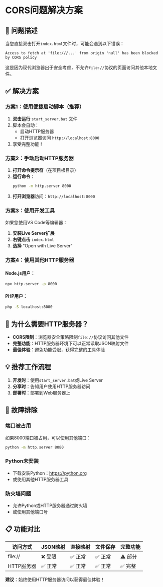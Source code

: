 # CORS问题解决方案

## 🚨 问题描述

当您直接双击打开`index.html`文件时，可能会遇到以下错误：

```
Access to fetch at 'file:///...' from origin 'null' has been blocked by CORS policy
```

这是因为现代浏览器出于安全考虑，不允许`file://`协议的页面访问其他本地文件。

## ✅ 解决方案

### 方案1：使用便捷启动脚本（推荐）

1. **双击运行** `start_server.bat` 文件
2. 脚本会自动：
   - 启动HTTP服务器
   - 打开浏览器访问 `http://localhost:8000`
3. 享受完整功能！

### 方案2：手动启动HTTP服务器

1. **打开命令提示符**（在项目根目录）
2. **运行命令**：
   ```bash
   python -m http.server 8000
   ```
3. **打开浏览器**访问：`http://localhost:8000`

### 方案3：使用开发工具

如果您使用VS Code等编辑器：

1. **安装Live Server扩展**
2. **右键点击** `index.html`
3. **选择** "Open with Live Server"

### 方案4：使用其他HTTP服务器

#### Node.js用户：
```bash
npx http-server -p 8000
```

#### PHP用户：
```bash
php -S localhost:8000
```

## 🎯 为什么需要HTTP服务器？

- **CORS限制**：浏览器安全策略限制`file://`协议访问其他文件
- **完整功能**：HTTP服务器环境下可以正常读取JSON映射文件
- **最佳体验**：避免功能受限，获得完整的工具体验

## 💡 推荐工作流程

1. **开发时**：使用`start_server.bat`或Live Server
2. **分享时**：告知用户使用HTTP服务器访问
3. **部署时**：部署到Web服务器上

## 🔧 故障排除

### 端口被占用
如果8000端口被占用，可以使用其他端口：
```bash
python -m http.server 8080
```

### Python未安装
- 下载安装Python：https://python.org
- 或使用其他HTTP服务器工具

### 防火墙问题
- 允许Python或HTTP服务器通过防火墙
- 或使用其他端口号

## 📋 功能对比

| 访问方式 | JSON映射 | 直接映射 | 文件保存 | 完整功能 |
|---------|---------|---------|---------|---------|
| file:// | ❌ 受限 | ✅ 正常 | ✅ 正常 | ⚠️ 部分 |
| HTTP服务器 | ✅ 正常 | ✅ 正常 | ✅ 正常 | ✅ 完整 |

**建议**：始终使用HTTP服务器访问以获得最佳体验！
